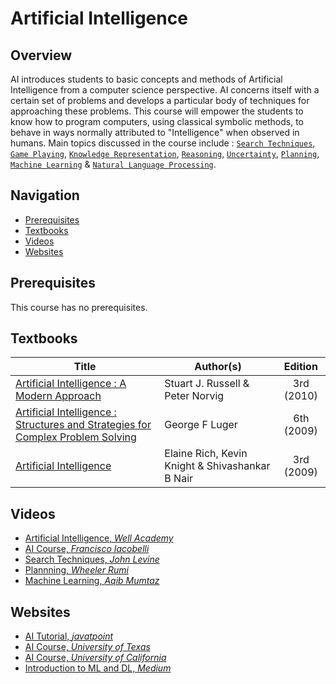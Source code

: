 # Artificial Intelligence

## Overview

AI introduces students to basic concepts and methods of Artificial Intelligence from a computer science perspective. AI concerns itself with a certain set of problems and develops a particular body of techniques for approaching these problems. This course will empower the students to know how to program computers, using classical symbolic methods, to behave in ways normally attributed to "Intelligence" when observed in humans. Main topics discussed in the course include : [`Search Techniques`](https://en.wikiversity.org/wiki/Search_techniques), [`Game Playing`](https://cs.anu.edu.au/courses/comp1110/lectures/pdf/Z01.pdf), [`Knowledge Representation`](https://www.javatpoint.com/knowledge-representation-in-ai), [`Reasoning`](https://www.javatpoint.com/reasoning-in-artificial-intelligence), [`Uncertainty`](https://www.javatpoint.com/probabilistic-reasoning-in-artifical-intelligence), [`Planning`](https://en.wikipedia.org/wiki/Automated_planning_and_scheduling), [`Machine Learning`](https://en.wikipedia.org/wiki/Machine_learning) & [`Natural Language Processing`](https://en.wikipedia.org/wiki/Natural_language_processing).

## Navigation

*   [Prerequisites](#prerequisites)
*   [Textbooks](#textbooks)
*   [Videos](#videos)
*   [Websites](#websites)

## Prerequisites

This course has no prerequisites.

## Textbooks

| Title | Author(s) | Edition |
| -------------|-------------|:-----:|
| [Artificial Intelligence : A Modern Approach](https://drive.google.com/file/d/14QfeaBHzxZTisdr54gagEo3oVHgUrMBx/view?usp=sharing) | Stuart J. Russell & Peter Norvig | 3rd (2010)
| [Artificial Intelligence : Structures and Strategies for Complex Problem Solving](https://drive.google.com/file/d/1TCQ_dMgcN7ZtBFJa4Uz8f1D1NLi6uwgC/view?usp=sharing) | George F Luger | 6th (2009)
| [Artificial Intelligence](https://drive.google.com/file/d/17gCU7XK6UKLxNxAQZmDAmVluFCBmsbEI/view?usp=sharing) | Elaine Rich, Kevin Knight & Shivashankar B Nair | 3rd (2009)

## Videos

* [Artificial Intelligence, *Well Academy*](https://www.youtube.com/playlist?list=PL9zFgBale5fug7z_YlD9M0x8gdZ7ziXen)
* [AI Course, *Francisco Iacobelli*](https://www.youtube.com/playlist?list=PLjTSKEJpqIeDrUYF7DKspT2r9H38vg5dC)
* [Search Techniques, *John Levine*](https://www.youtube.com/channel/UCUbp3Qabq6iYQrN2QC-ZUXw/videos)
* [Plannning, *Wheeler Rumi*](https://www.youtube.com/channel/UCUbp3Qabq6iYQrN2QC-ZUXw/videos) 
* [Machine Learning, *Aqib Mumtaz*](https://www.youtube.com/playlist?list=PLz6omOc3kWOBsX34vlhPzBdmqDbzdKnSV)

## Websites

* [AI Tutorial, *javatpoint*](https://www.javatpoint.com/artificial-intelligence-tutorial)
* [AI Course, *University of Texas*](https://www.cs.utexas.edu/~mooney/cs343/)
* [AI Course, *University of California*](https://inst.eecs.berkeley.edu/~cs188/fa22/)
* [Introduction to ML and DL, *Medium*](https://medium.com/intuitive-deep-learning/introduction/home)

